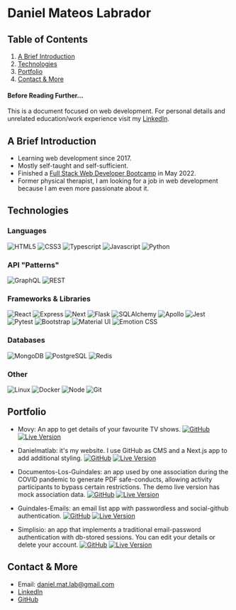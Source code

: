 # Daniel Mateos Labrador

<article>

## Table of Contents

1. [A Brief Introduction](#introduction)
2. [Technologies](#tech)
3. [Portfolio](#Portfolio)
4. [Contact & More](#contact)

</article>

<article>

#### Before Reading Further...

This is a document focused on web development. For personal details and unrelated education/work experience visit my <a href="https://www.linkedin.com/in/danielmateoslab/" target="_blank">LinkedIn</a>.

</article>

<article>
<a name="introduction"></a>

## A Brief Introduction

- Learning web development since 2017.
- Mostly self-taught and self-sufficient.
- Finished a <a href="https://4geeksacademy.com/us/coding-bootcamps/part-time-full-stack-developer" target="_blank">Full Stack Web Developer Bootcamp</a> in May 2022.
- Former physical therapist, I am looking for a job in web development because I am even more passionate about it.

</article>

<article>
<a name="tech"></a>

## Technologies

### Languages

![HTML5](https://img.shields.io/badge/-HTML5-333333?style=flat-square&logo=HTML5 "HTML5")
![CSS3](https://img.shields.io/badge/-CSS3-333333?style=flat-square&logo=CSS3&logoColor=1572B6 "CSS3")
![Typescript](https://img.shields.io/badge/-Typescript-333333?style=flat-square&logo=Typescript "Typescript")
![Javascript](https://img.shields.io/badge/-Javascript-333333?style=flat-square&logo=Javascript "Javascript")
![Python](https://img.shields.io/badge/-Python-333333?style=flat-square&logo=Python "Python")

### API "Patterns"

![GraphQL](https://img.shields.io/badge/-GraphQL-333333?style=flat-square&logo=GraphQL&logoColor=e10098 "GraphQL")
![REST](https://img.shields.io/badge/-REST-333333?style=flat-square& "REST")

### Frameworks & Libraries

![React](https://img.shields.io/badge/-React-333333?style=flat-square&logo=React "React")
![Express](https://img.shields.io/badge/-Express-333333?style=flat-square&logo=Express "Express")
![Next](https://img.shields.io/badge/-Next-333333?style=flat-square&logo=Next.js "Next")
![Flask](https://img.shields.io/badge/-Flask-333333?style=flat-square&logo=Flask "Flask")
![SQLAlchemy](https://img.shields.io/badge/-SQLAlchemy-333333?style=flat-square "SQLAlchemy")
![Apollo](https://img.shields.io/badge/-Apollo-333333?style=flat-square&logo=Apollographql "Apollo")
![Jest](https://img.shields.io/badge/-Jest-333333?style=flat-square&logo=Jest&logoColor=C21325 "Jest")
![Pytest](https://img.shields.io/badge/-Pytest-333333?style=flat-square&logo=Pytest "Pytest")
![Bootstrap](https://img.shields.io/badge/-Bootstrap-333333?style=flat-square&logo=Bootstrap "Bootstrap")
![Material UI](https://img.shields.io/badge/-Material_UI-333333?style=flat-square&logo=MUI&logoColor=007FFF "Material UI")
![Emotion CSS](https://img.shields.io/badge/-Emotion_CSS-333333?style=flat-square&logo=Emotion.css "Emotion CSS")

### Databases

![MongoDB](https://img.shields.io/badge/-MongoDB-333333?style=flat-square&logo=MongoDB "MongoDB")
![PostgreSQL](https://img.shields.io/badge/-PostgreSQL-333333?style=flat-square&logo=PostgreSQL "PostgreSQL")
![Redis](https://img.shields.io/badge/-Redis-333333?style=flat-square&logo=Redis "Redis")

### Other

![Linux](https://img.shields.io/badge/-Linux-333333?style=flat-square&logo=Linux "Linux")
![Docker](https://img.shields.io/badge/-Docker-333333?style=flat-square&logo=Docker "Docker")
![Node](https://img.shields.io/badge/-Node-333333?style=flat-square&logo=Node.js "Node")
![Git](https://img.shields.io/badge/-Git-333333?style=flat-square&logo=Git "Git")

</article>

<article>

## <a name="Portfolio"></a> Portfolio

- Movy: An app to get details of your favourite TV shows.
  <a href="https://github.com/danielmateoslab/movy" target="_blank">![GitHub](https://img.shields.io/badge/-GitHub-333333?style=flat-square&logo=github)</a>
  <a href="https://movy.danielmatlab.com/" target="_blank">![Live Version](https://img.shields.io/badge/-Live_Version-333333?style=flat-square&logo=google-chrome)</a>

- Danielmatlab: it's my website. I use GitHub as CMS and a Next.js app to add additional styling.
  <a href="https://github.com/danielmateoslab/danielmatlab" target="_blank">![GitHub](https://img.shields.io/badge/-GitHub-333333?style=flat-square&logo=github)</a>
  <a href="https://danielmatlab.com/" target="_blank">![Live Version](https://img.shields.io/badge/-Live_Version-333333?style=flat-square&logo=google-chrome)</a>

- Documentos-Los-Guindales: an app used by one association during the COVID pandemic to generate PDF safe-conducts, allowing activity participants to bypass certain restrictions. The demo live version has mock association data.
  <a href="https://github.com/danielmateoslab/documentos-los-guindales" target="_blank">![GitHub](https://img.shields.io/badge/-GitHub-333333?style=flat-square&logo=github)</a>
  <a href="https://documentos-los-guindales.danielmatlab.com/" target="_blank">![Live Version](https://img.shields.io/badge/-Live_Version-333333?style=flat-square&logo=google-chrome)</a>

- Guindales-Emails: an email list app with passwordless and social-github authentication.
  <a href="https://github.com/danielmateoslab/guindales-emails" target="_blank">![GitHub](https://img.shields.io/badge/-GitHub-333333?style=flat-square&logo=github)</a>
  <a href="https://email-list.danielmatlab.com/" target="_blank">![Live Version](https://img.shields.io/badge/-Live_Version-333333?style=flat-square&logo=google-chrome)</a>

- Simplisio: an app that implements a traditional email-password authentication with db-stored sessions. You can edit your details or delete your account.
  <a href="https://github.com/danielmateoslab/simplisio" target="_blank">![GitHub](https://img.shields.io/badge/-GitHub-333333?style=flat-square&logo=github)</a>
  <a href="https://simplisio.danielmatlab.com/" target="_blank">![Live Version](https://img.shields.io/badge/-Live_Version-333333?style=flat-square&logo=google-chrome)</a>

</article>

<article>
<a name="contact"></a>

## Contact & More

- Email: <a href="mailto:daniel.mat.lab@gmail.com" target="_blank">daniel.mat.lab@gmail.com</a>
- <a href="https://www.linkedin.com/in/danielmateoslab/" target="_blank">LinkedIn</a>
- <a href="https://github.com/DanielMateosLab" target="_blank">GitHub</a>

</article>
